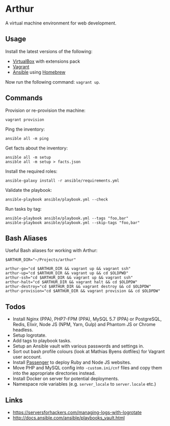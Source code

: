 # Arthur
A virtual machine environment for web development.

## Usage
Install the latest versions of the following:

- [VirtualBox](https://www.virtualbox.org/) with extensions pack
- [Vagrant](https://www.vagrantup.com/)
- [Ansible](https://www.ansible.com/) using [Homebrew](http://brew.sh/)

Now run the following command: `vagrant up`.

## Commands
Provision or re-provision the machine:
```
vagrant provision
```

Ping the inventory:
```
ansible all -m ping
```

Get facts about the inventory:
```
ansible all -m setup
ansible all -m setup > facts.json
```

Install the required roles:
```
ansible-galaxy install -r ansible/requirements.yml
```

Validate the playbook:
```
ansible-playbook ansible/playbook.yml --check
```

Run tasks by tag:
```
ansible-playbook ansible/playbook.yml --tags "foo,bar"
ansible-playbook ansible/playbook.yml --skip-tags "foo,bar"
```

## Bash Aliases
Useful Bash aliases for working with Arthur:
```
$ARTHUR_DIR="~/Projects/arthur"

arthur-go="cd $ARTHUR_DIR && vagrant up && vagrant ssh"
arthur-up="cd $ARTHUR_DIR && vagrant up && cd $OLDPWD"
arthur-ssh="cd $ARTHUR_DIR && vagrant up && vagrant ssh"
arthur-halt="cd $ARTHUR_DIR && vagrant halt && cd $OLDPDW"
arthur-destroy="cd $ARTHUR_DIR && vagrant destroy && cd $OLDPDW"
arthur-provision="cd $ARTHUR_DIR && vagrant provision && cd $OLDPDW"
```

## Todos
- Install Nginx (PPA), PHP7-FPM (PPA), MySQL 5.7 (PPA) or PostgreSQL, Redis, Elixir, Node JS (NPM, Yarn, Gulp) and Phantom JS or Chrome headless.
- Setup logrotate.
- Add tags to playbook tasks.
- Setup an Ansible vault with various passwords and settings in.
- Sort out bash profile colours (look at Mathias Byens dotfiles) for Vagrant user account.
- Install [Passenger](https://www.phusionpassenger.com/library/install/nginx/install/oss/xenial/) to deploy Ruby and Node JS websites.
- Move PHP and MySQL config into `-custom.ini/cnf` files and copy them into the appropriate directories instead.
- Install Docker on server for potential deployments.
- Namespace role variables (e.g. `server_locale` to `server.locale` etc.)

## Links
- https://serversforhackers.com/managing-logs-with-logrotate
- http://docs.ansible.com/ansible/playbooks_vault.html
